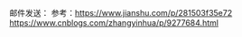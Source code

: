 邮件发送：
参考：https://www.jianshu.com/p/281503f35e72
     https://www.cnblogs.com/zhangyinhua/p/9277684.html